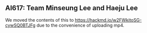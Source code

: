 ## AI617: Team Minseung Lee and Haeju Lee


We moved the contents of this to https://hackmd.io/w2FWkitoSG-cywSQ0BTJFg due to the convenience of uploading mp4.
